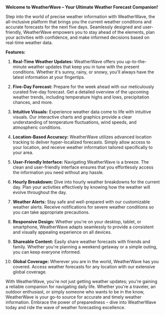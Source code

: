 **Welcome to WeatherWave – Your Ultimate Weather Forecast Companion!**

Step into the world of precise weather information with WeatherWave, the all-inclusive platform that brings you the current weather conditions and accurate forecasts for the next five days. Seamlessly designed and user-friendly, WeatherWave empowers you to stay ahead of the elements, plan your activities with confidence, and make informed decisions based on real-time weather data.

**Features:**

1. **Real-Time Weather Updates:** WeatherWave offers you up-to-the-minute weather updates that keep you in tune with the present conditions. Whether it's sunny, rainy, or snowy, you'll always have the latest information at your fingertips.

2. **Five-Day Forecast:** Prepare for the week ahead with our meticulously curated five-day forecast. Get a detailed overview of the upcoming weather trends, including temperature highs and lows, precipitation chances, and more.

3. **Intuitive Visuals:** Experience weather data come to life with intuitive visuals. Our interactive charts and graphics provide a clear understanding of temperature fluctuations, wind speeds, and atmospheric conditions.

4. **Location-Based Accuracy:** WeatherWave utilizes advanced location tracking to deliver hyper-localized forecasts. Simply allow access to your location, and receive weather information tailored specifically to your area.

5. **User-Friendly Interface:** Navigating WeatherWave is a breeze. The clean and user-friendly interface ensures that you effortlessly access the information you need without any hassle.

6. **Hourly Breakdown:** Dive into hourly weather breakdowns for the current day. Plan your activities effectively by knowing how the weather will evolve throughout the day.

7. **Weather Alerts:** Stay safe and well-prepared with our customizable weather alerts. Receive notifications for severe weather conditions so you can take appropriate precautions.

8. **Responsive Design:** Whether you're on your desktop, tablet, or smartphone, WeatherWave adapts seamlessly to provide a consistent and visually appealing experience on all devices.

9. **Shareable Content:** Easily share weather forecasts with friends and family. Whether you're planning a weekend getaway or a simple outing, you can keep everyone informed.

10. **Global Coverage:** Wherever you are in the world, WeatherWave has you covered. Access weather forecasts for any location with our extensive global coverage.

With WeatherWave, you're not just getting weather updates; you're gaining a reliable companion for navigating daily life. Whether you're a traveler, an outdoor enthusiast, or simply someone who wants to be in the know, WeatherWave is your go-to source for accurate and timely weather information. Embrace the power of preparedness – dive into WeatherWave today and ride the wave of weather forecasting excellence.
